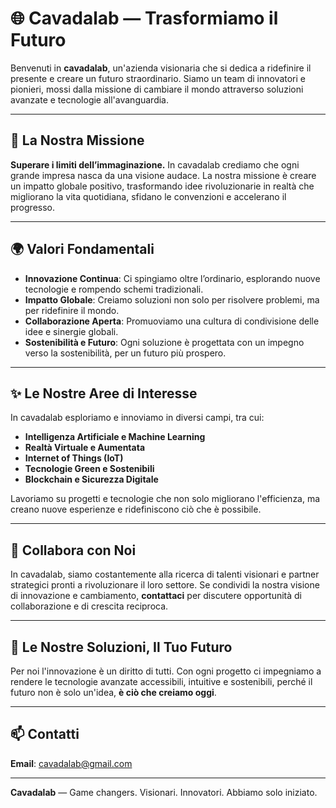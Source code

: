 # 🌐 Cavadalab — Trasformiamo il Futuro

Benvenuti in **cavadalab**, un'azienda visionaria che si dedica a ridefinire il presente e creare un futuro straordinario. Siamo un team di innovatori e pionieri, mossi dalla missione di cambiare il mondo attraverso soluzioni avanzate e tecnologie all'avanguardia.

---

## 🚀 La Nostra Missione

**Superare i limiti dell’immaginazione.** In cavadalab crediamo che ogni grande impresa nasca da una visione audace. La nostra missione è creare un impatto globale positivo, trasformando idee rivoluzionarie in realtà che migliorano la vita quotidiana, sfidano le convenzioni e accelerano il progresso.

---

## 🌍 Valori Fondamentali

- **Innovazione Continua**: Ci spingiamo oltre l’ordinario, esplorando nuove tecnologie e rompendo schemi tradizionali.
- **Impatto Globale**: Creiamo soluzioni non solo per risolvere problemi, ma per ridefinire il mondo.
- **Collaborazione Aperta**: Promuoviamo una cultura di condivisione delle idee e sinergie globali.
- **Sostenibilità e Futuro**: Ogni soluzione è progettata con un impegno verso la sostenibilità, per un futuro più prospero.

---

## ✨ Le Nostre Aree di Interesse

In cavadalab esploriamo e innoviamo in diversi campi, tra cui:

- **Intelligenza Artificiale e Machine Learning**
- **Realtà Virtuale e Aumentata**
- **Internet of Things (IoT)**
- **Tecnologie Green e Sostenibili**
- **Blockchain e Sicurezza Digitale**

Lavoriamo su progetti e tecnologie che non solo migliorano l'efficienza, ma creano nuove esperienze e ridefiniscono ciò che è possibile.

---

## 💼 Collabora con Noi

In cavadalab, siamo costantemente alla ricerca di talenti visionari e partner strategici pronti a rivoluzionare il loro settore. Se condividi la nostra visione di innovazione e cambiamento, **contattaci** per discutere opportunità di collaborazione e di crescita reciproca.

---

## 🌟 Le Nostre Soluzioni, Il Tuo Futuro

Per noi l'innovazione è un diritto di tutti. Con ogni progetto ci impegniamo a rendere le tecnologie avanzate accessibili, intuitive e sostenibili, perché il futuro non è solo un'idea, **è ciò che creiamo oggi**.

---

## 📫 Contatti

**Email**: cavadalab@gmail.com  

---

**Cavadalab** — Game changers. Visionari. Innovatori. Abbiamo solo iniziato.
